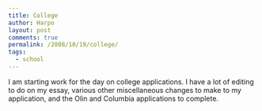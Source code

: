 ```yaml
---
title: College
author: Harpo
layout: post
comments: true
permalink: /2008/10/19/college/
tags:
  - school
---
```

I am starting work for the day on college applications. I have a lot of editing to do on my essay, various other miscellaneous changes to make to my application, and the Olin and Columbia applications to complete.